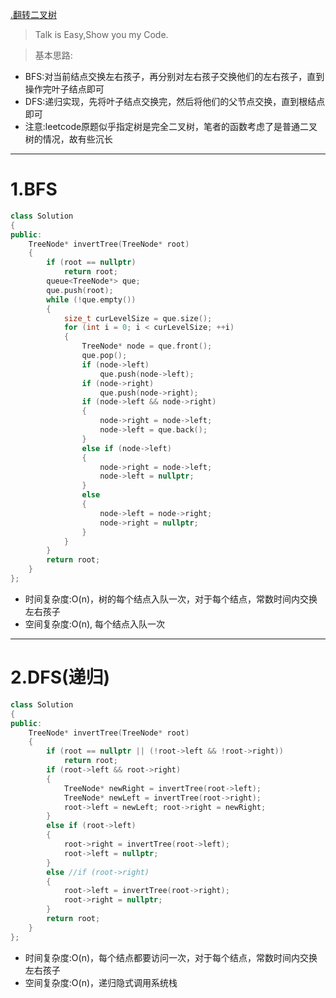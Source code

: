 [.翻转二叉树](https://leetcode-cn.com/problems/invert-binary-tree/)
> Talk is Easy,Show you my Code.

> 基本思路:

- BFS:对当前结点交换左右孩子，再分别对左右孩子交换他们的左右孩子，直到操作完叶子结点即可
- DFS:递归实现，先将叶子结点交换完，然后将他们的父节点交换，直到根结点即可
- 注意:leetcode原题似乎指定树是完全二叉树，笔者的函数考虑了是普通二叉树的情况，故有些沉长

***

# 1.BFS

```cpp
class Solution
{
public:
	TreeNode* invertTree(TreeNode* root)
	{
		if (root == nullptr)
			return root;
		queue<TreeNode*> que;
		que.push(root);
		while (!que.empty())
		{
			size_t curLevelSize = que.size();
			for (int i = 0; i < curLevelSize; ++i)
			{
				TreeNode* node = que.front();
				que.pop();
				if (node->left)
					que.push(node->left);
				if (node->right)
					que.push(node->right);
				if (node->left && node->right)
				{
					node->right = node->left;
					node->left = que.back();
				}
				else if (node->left)
				{
					node->right = node->left;
					node->left = nullptr;
				}
				else
				{
					node->left = node->right;
					node->right = nullptr;
				}
			}
		}
		return root;
	}
};
```

- 时间复杂度:O(n)，树的每个结点入队一次，对于每个结点，常数时间内交换左右孩子
- 空间复杂度:O(n), 每个结点入队一次

***

# 2.DFS(递归)

```cpp
class Solution
{
public:
	TreeNode* invertTree(TreeNode* root)
	{
		if (root == nullptr || (!root->left && !root->right))
			return root;
		if (root->left && root->right)
		{
			TreeNode* newRight = invertTree(root->left);
			TreeNode* newLeft = invertTree(root->right);
			root->left = newLeft; root->right = newRight;
		}
		else if (root->left)
		{
			root->right = invertTree(root->left);
			root->left = nullptr;
		}
		else //if (root->right)
		{
			root->left = invertTree(root->right);
			root->right = nullptr;
		}
		return root;
	}
};
```

- 时间复杂度:O(n)，每个结点都要访问一次，对于每个结点，常数时间内交换左右孩子
- 空间复杂度:O(n)，递归隐式调用系统栈
